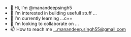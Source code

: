 - 👋 Hi, I’m @manandeepsingh5
- 👀 I’m interested in building usefull stuff ...
- 🌱 I’m currently learning ...c++
- 💞️ I’m looking to collaborate on ...
- 📫 How to reach me ...manandeep.singh55@gmail.com

<!---
manandeepsingh5/manandeepsingh5 is a ✨ special ✨ repository because its `README.md` (this file) appears on your GitHub profile.
You can click the Preview link to take a look at your changes.
--->
